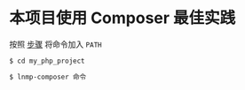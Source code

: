 # 本项目使用 Composer 最佳实践

按照 [步骤](command.md) 将命令加入 `PATH`

```bash
$ cd my_php_project

$ lnmp-composer 命令
```
